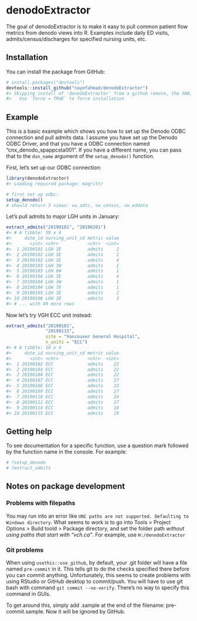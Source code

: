 
<!-- README.md is generated from README.Rmd. Please edit that file -->

# denodoExtractor

<!-- badges: start -->

<!-- badges: end -->

The goal of denodoExtractor is to make it easy to pull common patient
flow metrics from denodo views into R. Examples include daily ED visits,
admits/census/discharges for specified nursing units, etc.

## Installation

You can install the package from GitHub:

``` r
# install.packages("devtools")
devtools::install_github("nayefahmad/denodoExtractor")
#> Skipping install of 'denodoExtractor' from a github remote, the SHA1 (501d128a) has not changed since last install.
#>   Use `force = TRUE` to force installation
```

## Example

This is a basic example which shows you how to set up the Denodo ODBC
connection and pull admits data. I assume you have set up the Denodo
ODBC Driver, and that you have a ODBC connection named
“cnx\_denodo\_spappcsta001”. If you have a different name, you can
pass that to the `dsn_name` argument of the `setup_denodo()` function.

First, let’s set up our ODBC connection:

``` r
library(denodoExtractor)
#> Loading required package: magrittr

# first set up odbc: 
setup_denodo()
# should return 3 views: vw_adtc, vw_census, vw_eddata
```

Let’s pull admits to major LGH units in January:

``` r
extract_admits("20190101", "20190201")
#> # A tibble: 59 x 4
#>     date_id nursing_unit_cd metric value
#>       <int> <chr>           <chr>  <int>
#>  1 20190101 LGH 3E          admits     2
#>  2 20190102 LGH 3E          admits     1
#>  3 20190103 LGH 3E          admits     4
#>  4 20190103 LGH 3W          admits     1
#>  5 20190103 LGH 6W          admits     1
#>  6 20190104 LGH 3E          admits     4
#>  7 20190104 LGH 3W          admits     1
#>  8 20190104 LGH 7E          admits     1
#>  9 20190105 LGH 3E          admits     2
#> 10 20190106 LGH 3E          admits     3
#> # ... with 49 more rows
```

Now let’s try VGH ECC unit instead:

``` r
extract_admits("20190101", 
               "20190115",
               site = "Vancouver General Hospital", 
               n_units = "ECC")
#> # A tibble: 10 x 4
#>     date_id nursing_unit_cd metric value
#>       <int> <chr>           <chr>  <int>
#>  1 20190102 ECC             admits    22
#>  2 20190103 ECC             admits    22
#>  3 20190104 ECC             admits    22
#>  4 20190107 ECC             admits    27
#>  5 20190108 ECC             admits    23
#>  6 20190109 ECC             admits    27
#>  7 20190110 ECC             admits    24
#>  8 20190111 ECC             admits    27
#>  9 20190114 ECC             admits    16
#> 10 20190115 ECC             admits    19
```

## Getting help

To see documentation for a specific function, use a question mark
followed by the function name in the console. For example:

``` r
# ?setup_denodo
# ?extract_admits
```

## Notes on package development

### Problems with filepaths

You may run into an error like `UNC paths are not supported. Defaulting
to Windows directory`. What seems to work is to go into Tools \> Project
Options \> Build toold \> Package directory, and set the folder path
*without using paths that start with “vch.ca”*. For example, use
`H:/denodoExtractor`

### Git problems

When using `usethis::use_github`, by default, your .git folder will have
a file named `pre-commit` in it. This tells git to do the checks
specified there before you can commit anything. Unfortunately, this
seems to create problems with using RStudio or GitHub desktop to
commit/push. You will have to use git bash with command `git commit
--no-verify`. There’s no way to specify this command in GUIs.

To get around this, simply add .sample at the end of the filename:
pre-commit.sample. Now it will be ignored by GitHub.
